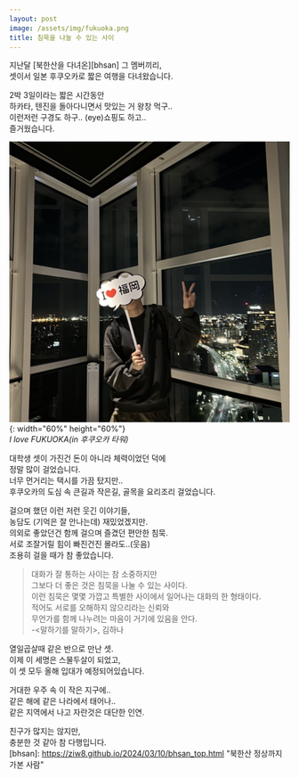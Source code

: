```yaml
---
layout: post
image: /assets/img/fukuoka.png
title: 침묵을 나눌 수 있는 사이
---
```


지난달 [북한산을 다녀온][bhsan] 그 멤버끼리,  
셋이서 일본 후쿠오카로 짧은 여행을 다녀왔습니다.  

2박 3일이라는 짧은 시간동안  
하카타, 텐진을 돌아다니면서 맛있는 거 왕창 먹구..  
이런저런 구경도 하구.. (eye)쇼핑도 하고..  
즐거웠습니다.  

![후쿠오카 타워에서](/assets/img/fukuoka.png){: width="60%" height="60%"}  
*I love FUKUOKA(in 후쿠오카 타워)*  

대학생 셋이 가진건 돈이 아니라 체력이었던 덕에  
정말 많이 걸었습니다.  
너무 먼거리는 택시를 가끔 탔지만..  
후쿠오카의 도심 속 큰길과 작은길, 골목을 요리조리 걸었습니다.  

걸으며 했던 이런 저런 웃긴 이야기들,  
농담도 (기억은 잘 안나는데) 재밌었겠지만.  
의외로 좋았던건 함께 걸으며 즐겼던 편안한 침묵.  
서로 조잘거릴 힘이 빠진건진 몰라도..(웃음)  
조용히 걸을 때가 참 좋았습니다.  

> 대화가 잘 통하는 사이는 참 소중하지만  
> 그보다 더 좋은 것은 침묵을 나눌 수 있는 사이다.  
> 이런 침묵은 몇몇 가깝고 특별한 사이에서 일어나는 대화의 한 형태이다.  
> 적어도 서로를 오해하지 않으리라는 신뢰와  
> 무언가를 함께 나누려는 마음이 거기에 있음을 안다.  
> -<말하기를 말하기>, 김하나

열일곱살때 같은 반으로 만난 셋.  
이제 이 세명은 스물두살이 되었고,  
이 셋 모두 올해 입대가 예정되어있습니다.  

거대한 우주 속 이 작은 지구에..  
같은 해에 같은 나라에서 태어나..  
같은 지역에서 나고 자란것은 대단한 인연.  

친구가 많지는 않지만,  
충분한 것 같아 참 다행입니다.  
[bhsan]: https://ziw8.github.io/2024/03/10/bhsan_top.html "북한산 정상까지 가본 사람"
